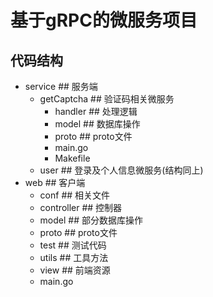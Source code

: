# 基于gRPC的微服务项目

## 代码结构

 - service                     ## 服务端
   - getCaptcha       ##   验证码相关微服务
     - handler       ##  处理逻辑
     - model         ## 数据库操作
     - proto          ## proto文件
     - main.go
     - Makefile
   - user                  ##  登录及个人信息微服务(结构同上)
 - web                         ## 客户端
   - conf                  ## 相关文件
   - controller          ## 控制器
   - model               ## 部分数据库操作
   - proto                ## proto文件
   - test                  ## 测试代码
   - utils                  ## 工具方法
   - view                 ## 前端资源
   - main.go
